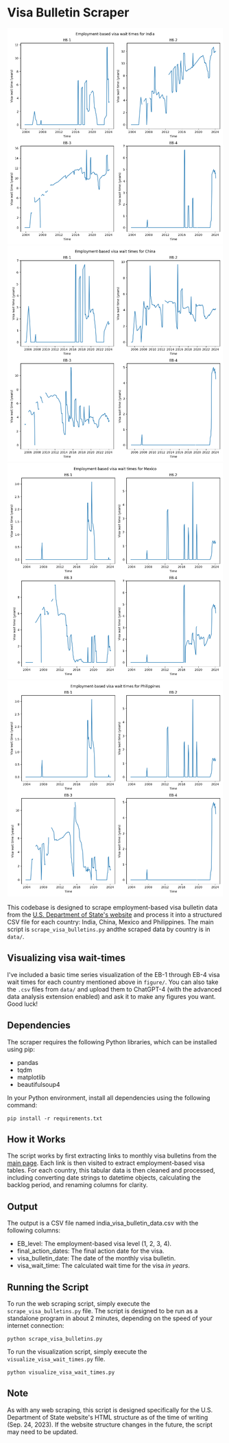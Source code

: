 # Visa Bulletin Scraper

![India visa wait times](figures/India_visa_wait_times.png)
![China visa wait times](figures/China_visa_wait_times.png)
![Mexico visa wait times](figures/Mexico_visa_wait_times.png)
![Philippines visa wait times](figures/Philippines_visa_wait_times.png)

This codebase is designed to scrape employment-based visa bulletin data from the [U.S. Department of State's website](https://travel.state.gov/content/travel/en/legal/visa-law0/visa-bulletin.html) and process it into a structured CSV file for each country: India, China, Mexico and Philippines. The main script is `scrape_visa_bulletins.py` andthe scraped data by country is in `data/`.

## Visualizing visa wait-times
I've included a basic time series visualization of the EB-1 through EB-4 visa wait times for each country mentioned above in `figure/`. You can also take the `.csv` files from `data/` and upload them to ChatGPT-4 (with the advanced data analysis extension enabled) and ask it to make any figures you want. Good luck!

## Dependencies

The scraper requires the following Python libraries, which can be installed using pip:

- pandas
- tqdm
- matplotlib
- beautifulsoup4

In your Python environment, install all dependencies using the following command:

```
pip install -r requirements.txt
```

## How it Works

The script works by first extracting links to monthly visa bulletins from the [main page](https://travel.state.gov/content/travel/en/legal/visa-law0/visa-bulletin.html). Each link is then visited to extract employment-based visa tables. For each country, this tabular data is then cleaned and processed, including converting date strings to datetime objects, calculating the backlog period, and renaming columns for clarity.

## Output

The output is a CSV file named india_visa_bulletin_data.csv with the following columns:

- EB_level: The employment-based visa level (1, 2, 3, 4).
- final_action_dates: The final action date for the visa.
- visa_bulletin_date: The date of the monthly visa bulletin.
- visa_wait_time: The calculated wait time for the visa *in years*.

## Running the Script

To run the web scraping script, simply execute the `scrape_visa_bulletins.py` file. The script is designed to be run as a standalone program in about 2 minutes, depending on the speed of your internet connection:

```shell
python scrape_visa_bulletins.py
```

To run the visualization script, simply execute the `visualize_visa_wait_times.py` file. 

```shell
python visualize_visa_wait_times.py
```

## Note

As with any web scraping, this script is designed specifically for the U.S. Department of State website's HTML structure as of the time of writing (Sep. 24, 2023). If the website structure changes in the future, the script may need to be updated.
